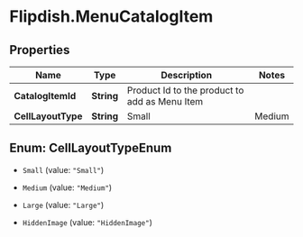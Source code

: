 # Flipdish.MenuCatalogItem

## Properties
Name | Type | Description | Notes
------------ | ------------- | ------------- | -------------
**CatalogItemId** | **String** | Product Id to the product to add as Menu Item | 
**CellLayoutType** | **String** | Small | Medium | Large | HiddenImage  Affects the layout of the menu. | [optional] 


<a name="CellLayoutTypeEnum"></a>
## Enum: CellLayoutTypeEnum


* `Small` (value: `"Small"`)

* `Medium` (value: `"Medium"`)

* `Large` (value: `"Large"`)

* `HiddenImage` (value: `"HiddenImage"`)




